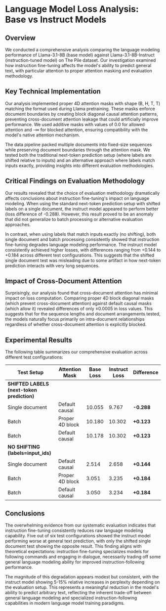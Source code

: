# Language Model Loss Analysis: Base vs Instruct Models

## Overview

We conducted a comprehensive analysis comparing the language modeling
performance of Llama-3.1-8B (base model) against Llama-3.1-8B-Instruct
(instruction-tuned model) on The Pile dataset. Our investigation examined how
instruction fine-tuning affects the model's ability to predict general text,
with particular attention to proper attention masking and evaluation
methodology.

## Key Technical Implementation

Our analysis implemented proper 4D attention masks with shape (B, H, T, T)
matching the format used during Llama pretraining. These masks enforce document
boundaries by creating block diagonal causal attention patterns, preventing
cross-document attention leakage that could artificially improve performance.
We used additive masks with values of 0.0 for allowed attention and -∞ for
blocked attention, ensuring compatibility with the model's native attention
mechanism.

The data pipeline packed multiple documents into fixed-size sequences while
preserving document boundaries through the attention mask. We tested both the
traditional next-token prediction setup (where labels are shifted relative to
inputs) and an alternative approach where labels match inputs exactly,
providing insights into different evaluation methodologies.

## Critical Findings on Evaluation Methodology

Our results revealed that the choice of evaluation methodology dramatically
affects conclusions about instruction fine-tuning's impact on language
modeling. When using the standard next-token prediction setup with shifted
labels on a single document, the instruct model appeared to perform better
(loss difference of -0.288). However, this result proved to be an anomaly that
did not generalize to batch processing or alternative evaluation approaches.

In contrast, when using labels that match inputs exactly (no shifting), both
single document and batch processing consistently showed that instruction
fine-tuning degrades language modeling performance. The instruct model
consistently achieved higher losses, with differences ranging from +0.144 to
+0.184 across different test configurations. This suggests that the shifted
single document test was misleading due to some artifact in how next-token
prediction interacts with very long sequences.

## Impact of Cross-Document Attention

Surprisingly, our analysis found that cross-document attention has minimal
impact on loss computation. Comparing proper 4D block diagonal masks (which
prevent cross-document attention) against default causal masks (which allow it)
revealed differences of only ±0.0005 in loss values. This suggests that for the
sequence lengths and document arrangements tested, the models naturally focus
primarily on intra-document relationships regardless of whether cross-document
attention is explicitly blocked.

## Experimental Results

The following table summarizes our comprehensive evaluation across different test configurations:

| Test Setup | Attention Mask | Base Loss | Instruct Loss | Difference |
|------------|----------------|-----------|---------------|------------|
| **SHIFTED LABELS (next-token prediction)** |
| Single document | Default causal | 10.055 | 9.767 | **-0.288** |
| Batch | Proper 4D block | 10.180 | 10.302 | **+0.123** |
| Batch | Default causal | 10.178 | 10.302 | **+0.123** |
| **NO SHIFTING (labels=input_ids)** |
| Single document | Default causal | 2.514 | 2.658 | **+0.144** |
| Batch | Proper 4D block | 3.051 | 3.235 | **+0.184** |
| Batch | Default causal | 3.050 | 3.234 | **+0.184** |

## Conclusions

The overwhelming evidence from our systematic evaluation indicates that
instruction fine-tuning consistently reduces raw language modeling capability.
Five out of six test configurations showed the instruct model performing worse
at general text prediction, with only the shifted single document test showing
the opposite result. This finding aligns with theoretical expectations:
instruction fine-tuning specializes models for following commands and engaging
in dialogue, necessarily trading off some general language modeling ability for
improved instruction-following performance.

The magnitude of this degradation appears modest but consistent, with the
instruct model showing 5-15% relative increases in perplexity depending on the
evaluation setup. This represents a meaningful reduction in the model's ability
to predict arbitrary text, reflecting the inherent trade-off between general
language modeling and specialized instruction-following capabilities in modern
language model training paradigms.
